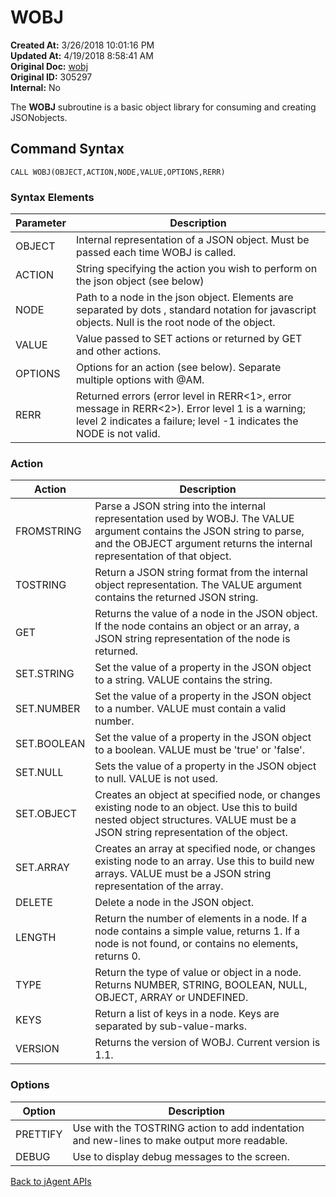 # WOBJ

**Created At:** 3/26/2018 10:01:16 PM  
**Updated At:** 4/19/2018 8:58:41 AM  
**Original Doc:** [wobj](https://docs.jbase.com/34473-docs/wobj)  
**Original ID:** 305297  
**Internal:** No  

The **WOBJ** subroutine is a basic object library for consuming and creating JSONobjects.

## Command Syntax

```
CALL WOBJ(OBJECT,ACTION,NODE,VALUE,OPTIONS,RERR)
```

### Syntax Elements

| Parameter | Description |
| --- | --- |
| OBJECT | Internal representation of a JSON object. Must be passed each time WOBJ is called. |
| ACTION | String specifying the action you wish to perform on the json object (see below) |
| NODE | Path to a node in the json object. Elements are separated by dots , standard notation for javascript objects. Null is the root node of the object. |
| VALUE | Value passed to SET actions or returned by GET and other actions. |
| OPTIONS | Options for an action (see below). Separate multiple options with @AM. |
| RERR | Returned errors (error level in RERR&lt;1&gt;, error message in RERR&lt;2&gt;). Error level 1 is a warning; level 2 indicates a failure; level -1 indicates the NODE is not valid. |

### Action

| Action | Description |
| --- | --- |
| FROMSTRING | Parse a JSON string into the internal representation used by WOBJ. The VALUE argument contains the JSON string to parse, and the OBJECT argument returns the internal representation of that object. |
| TOSTRING | Return a JSON string format from the internal object representation. The VALUE argument contains the returned JSON string. |
| GET | Returns the value of a node in the JSON object. If the node contains an object or an array, a JSON string representation of the node is returned. |
| SET.STRING | Set the value of a property in the JSON object to a string. VALUE contains the string. |
| SET.NUMBER | Set the value of a property in the JSON object to a number. VALUE must contain a valid number. |
| SET.BOOLEAN | Set the value of a property in the JSON object to a boolean. VALUE must be 'true' or 'false'. |
| SET.NULL | Sets the value of a property in the JSON object to null. VALUE is not used. |
| SET.OBJECT | Creates an object at specified node, or changes existing node to an object. Use this to build nested object structures. VALUE must be a JSON string representation of the object. |
| SET.ARRAY | Creates an array at specified node, or changes existing node to an array. Use this to build new arrays. VALUE must be a JSON string representation of the array. |
| DELETE | Delete a node in the JSON object. |
| LENGTH | Return the number of elements in a node. If a node contains a simple value, returns 1. If a node is not found, or contains no elements, returns 0. |
| TYPE | Return the type of value or object in a node. Returns NUMBER, STRING, BOOLEAN, NULL, OBJECT, ARRAY or UNDEFINED. |
| KEYS | Return a list of keys in a node. Keys are separated by sub-value-marks. |
| VERSION | Returns the version of WOBJ. Current version is 1.1. |

### Options

| Option | Description |
| --- | --- |
| PRETTIFY | Use with the TOSTRING action to add indentation and new-lines to make output more readable. |
| DEBUG | Use to display debug messages to the screen. |

[Back to jAgent APIs](./../README.md)
